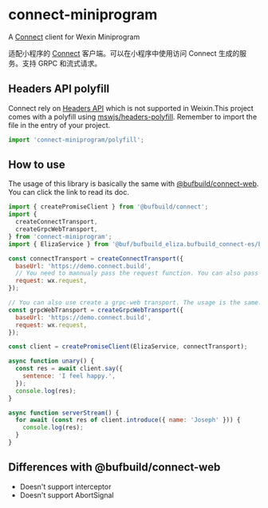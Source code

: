 # connect-miniprogram

A [Connect](https://connect.build/docs/introduction/) client for Wexin Miniprogram

适配小程序的 [Connect](https://connect.build/docs/introduction/) 客户端。可以在小程序中使用访问 Connect 生成的服务。支持 GRPC 和流式请求。

## Headers API polyfill

Connect rely on [Headers API](https://developer.mozilla.org/en-US/docs/Web/API/Headers) which is not supported in Weixin.This project comes with a polyfill using [mswjs/headers-polyfill](https://github.com/mswjs/headers-polyfill). Remember to import the file in the entry of your project.

```js
import 'connect-miniprogram/polyfill';
```

## How to use

The usage of this library is basically the same with [@bufbuild/connect-web](https://connect.build/docs/web/getting-started). You can click the link to read its doc.

```js
import { createPromiseClient } from '@bufbuild/connect';
import {
  createConnectTransport,
  createGrpcWebTransport,
} from 'connect-miniprogram';
import { ElizaService } from '@buf/bufbuild_eliza.bufbuild_connect-es/buf/connect/demo/eliza/v1/eliza_connect';

const connectTransport = createConnectTransport({
  baseUrl: 'https://demo.connect.build',
  // You need to mannualy pass the request function. You can also pass functions from 3rd party frameworks like `Taro.requst`, as long as they are compatible with Weixin's API
  request: wx.request,
});

// You can also use create a grpc-web transport. The usage is the same.
const grpcWebTransport = createGrpcWebTransport({
  baseUrl: 'https://demo.connect.build',
  request: wx.request,
});

const client = createPromiseClient(ElizaService, connectTransport);

async function unary() {
  const res = await client.say({
    sentence: 'I feel happy.',
  });
  console.log(res);
}

async function serverStream() {
  for await (const res of client.introduce({ name: 'Joseph' })) {
    console.log(res);
  }
}
```

## Differences with @bufbuild/connect-web

- Doesn't support interceptor
- Doesn't support AbortSignal
